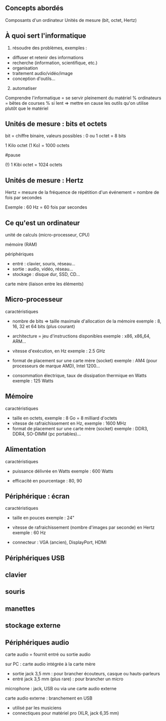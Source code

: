 ## Concepts abordés

Composants d'un ordinateur
Unités de mesure (bit, octet, Hertz)

## À quoi sert l'informatique

1. résoudre des problèmes, exemples :

* diffuser et retenir des informations
* recherche (information, scientifique, etc.)
* organisation
* traitement audio/vidéo/image
* conception d'outils…

2. automatiser

Comprendre l'informatique = se servir pleinement du matériel
% ordinateurs = bêtes de courses
% si lent => mettre en cause les outils qu'on utilise plutôt que le matériel

## Unités de mesure : bits et octets

bit = chiffre binaire, valeurs possibles : 0 ou 1
octet = 8 bits

1 Kilo octet (1 Ko) = 1000 octets

#pause

(!) 1 Kibi octet = 1024 octets


## Unités de mesure : Hertz

Hertz = mesure de la fréquence de répétition d'un événement
      = nombre de fois par secondes

Exemple : 60 Hz = 60 fois par secondes


## Ce qu'est un ordinateur

unité de calculs (micro-processeur, CPU)

mémoire (RAM)

périphériques

* entré : clavier, souris, réseau…
* sortie : audio, vidéo, réseau…
* stockage : disque dur, SSD, CD…

carte mère (liaison entre les éléments)

## Micro-processeur

caractéristiques

* nombre de bits => taille maximale d'allocation de la mémoire
  exemple : 8, 16, 32 et 64 bits (plus courant)

* architecture = jeu d'instructions disponibles
  exemple : x86, x86_64, ARM…

* vitesse d'exécution, en Hz
  exemple : 2.5 GHz

* format de placement sur une carte mère (socket)
  exemple : AM4 (pour processeurs de marque AMD), Intel 1200…

* consommation électrique, taux de dissipation thermique en Watts
  exemple : 125 Watts

## Mémoire

caractéristiques

* taille en octets, exemple : 8 Go = 8 milliard d'octets
* vitesse de rafraichissement en Hz, exemple : 1600 MHz
* format de placement sur une carte mère (socket)
  exemple : DDR3, DDR4, SO-DIMM (pc portables)…

## Alimentation

caractéristiques

* puissance délivrée en Watts
  exemple : 600 Watts

* efficacité en pourcentage : 80, 90


## Périphérique : écran

caractéristiques

* taille en pouces
  exemple : 24"

* vitesse de rafraichissement (nombre d'images par seconde) en Hertz
  exemple : 60 Hz

* connecteur : VGA (ancien), DisplayPort, HDMI

## Périphériques USB

## clavier

## souris

## manettes

## stockage externe

## Périphériques audio

carte audio = fournit entré ou sortie audio

sur PC : carte audio intégrée à la carte mère 

* sortie jack 3,5 mm : pour brancher écouteurs, casque ou hauts-parleurs
* entré jack 3,5 mm (plus rare) : pour brancher un micro

microphone : jack, USB ou via une carte audio externe

carte audio externe : branchement en USB

* utilisé par les musiciens
* connectiques pour matériel pro (XLR, jack 6,35 mm)

## 

